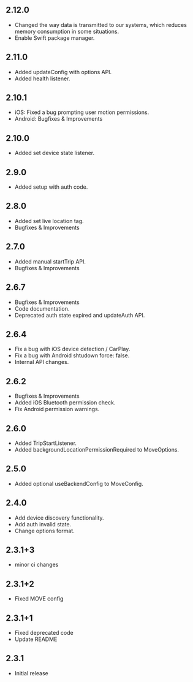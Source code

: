 ## 2.12.0
- Changed the way data is transmitted to our systems, which reduces memory consumption in some situations.
- Enable Swift package manager.

## 2.11.0
- Added updateConfig with options API.
- Added health listener.

## 2.10.1
- iOS: Fixed a bug prompting user motion permissions.
- Android: Bugfixes & Improvements

## 2.10.0
- Added set device state listener.

## 2.9.0
- Added setup with auth code.

## 2.8.0
- Added set live location tag.
- Bugfixes & Improvements

## 2.7.0
- Added manual startTrip API.
- Bugfixes & Improvements

## 2.6.7
- Bugfixes & Improvements
- Code documentation.
- Deprecated auth state expired and updateAuth API. 

## 2.6.4
- Fix a bug with iOS device detection / CarPlay.
- Fix a bug with Android shtudown force: false.
- Internal API changes.

## 2.6.2
- Bugfixes & Improvements
- Added iOS Bluetooth permission check.
- Fix Android permission warnings. 

## 2.6.0
- Added TripStartListener.
- Added backgroundLocationPermissionRequired to MoveOptions.

## 2.5.0
- Added optional useBackendConfig to MoveConfig.

## 2.4.0
- Add device discovery functionality.
- Add auth invalid state.
- Change options format.

## 2.3.1+3
- minor ci changes

## 2.3.1+2
- Fixed MOVE config

## 2.3.1+1
- Fixed deprecated code
- Update README

## 2.3.1
- Initial release
